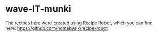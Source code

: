 # wave-IT-munki
The recipes here were created using Recipe Robot, which you can find here:
https://github.com/homebysix/recipe-robot

